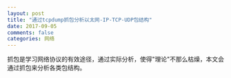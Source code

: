 ```yaml
---
layout: post
title: "通过tcpdump抓包分析以太网-IP-TCP-UDP包结构"
date: 2017-09-05
comments: false
categories: 网络
---
```


抓包是学习网络协议的有效途径，通过实际分析，使得"理论"不那么枯燥，本文会通过抓包来分析各类包结构。

